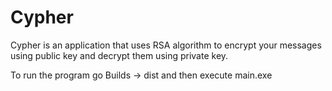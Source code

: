 # Cypher
Cypher is an application that uses RSA algorithm to encrypt your messages using public key and decrypt them using private key.

To run the program go Builds -> dist and then execute main.exe
